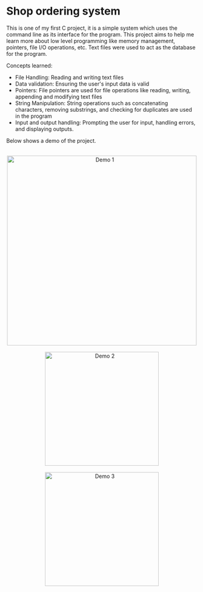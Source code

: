 # Shop ordering system

This is one of my first C project, it is a simple system which uses the command line as its interface for the program. This project aims to help me learn more about low level programming like memory management, pointers, file I/O operations, etc. Text files were used to act as the database for the program. 

Concepts learned:
- File Handling: Reading and writing text files
- Data validation: Ensuring the user's input data is valid
- Pointers: File pointers are used for file operations like reading, writing, appending and modifying text files
- String Manipulation: String operations such as concatenating characters, removing substrings, and checking for duplicates are used in the program
- Input and output handling: Prompting the user for input, handling errors, and displaying outputs.

Below shows a demo of the project.

<br>
<div align="center">
    <img src="https://github.com/matth-lim/Images/blob/main/Shop%20Ordering%20System/demo_3.png" alt="Demo 1" width="500">
</div>
<br>
<div align="center">
    <img src="https://github.com/matth-lim/Images/blob/main/Shop%20Ordering%20System/demo_1.png" alt="Demo 2" width="300">
</div>
<br>
<div align="center">
    <img src="https://github.com/matth-lim/Images/blob/main/Shop%20Ordering%20System/demo_2.png" alt="Demo 3" width="300">
</div>

